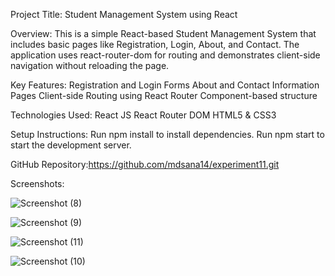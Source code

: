 Project Title: Student Management System using React

Overview:
This is a simple React-based Student Management System that includes basic pages like Registration, Login, About, and Contact. The application uses react-router-dom for routing and demonstrates client-side navigation without reloading the page.

Key Features:
Registration and Login Forms
About and Contact Information Pages
Client-side Routing using React Router
Component-based structure

Technologies Used:
React JS
React Router DOM
HTML5 & CSS3

Setup Instructions:
Run npm install to install dependencies.
Run npm start to start the development server.

GitHub Repository:https://github.com/mdsana14/experiment11.git

Screenshots:

![Screenshot (8)](https://github.com/user-attachments/assets/b1b47395-c80b-418a-91fb-7868c4069d81)

![Screenshot (9)](https://github.com/user-attachments/assets/a4472624-989a-4a4f-a0e1-5a2c55021f8c)

![Screenshot (11)](https://github.com/user-attachments/assets/31fa03ef-b27f-4715-a2ff-241bead704a1)

![Screenshot (10)](https://github.com/user-attachments/assets/762c356a-cf11-410f-9ee1-68930a358de0)





